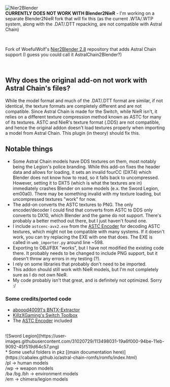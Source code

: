![Nier2Blender](https://user-images.githubusercontent.com/54476280/64488614-519a7280-d24a-11e9-8627-784cdc5ac3de.png)
<br>
**CURRENTLY DOES NOT WORK WITH Blender2NieR** - I'm working on a separate Blender2NieR fork that will fix this (as the current .WTA/.WTP system, along with the .DAT/.DTT repacking, are not compatible with Astral Chain)

<br>

Fork of WoefulWolf's [Nier2Blender 2.8](https://github.com/WoefulWolf/NieR2Blender_2_8) repository that adds Astral Chain support (I guess you could call it AstralChain2Blender?)

<br>

## Why does the original add-on not work with Astral Chain's files?
While the model format and much of the .DAT/.DTT format are similar, if not identical, the texture formats are completely different and are not compatible. Since Astral Chain is made for the Switch, while NieR isn't, it relies on a different texture compression method known as ASTC for many of its textures. ASTC and NieR's texture format (.DDS) are not compatible, and hence the original addon doesn't load textures properly when importing a model from Astral Chain. This plugin (in theory) should fix this.
<br>


## Notable things
* Some Astral Chain models have DDS textures on them, most notably being the Legion's police branding. While this add-on fixes the header data and allows for loading, it sets an invalid fourCC (DXT4) which Blender does not know how to read, so it falls back to uncompressed. However, setting it to DXT5 (which is what the textures are in) immediately crashes Blender on some models (e.x. the Sword Legion, em00a0). There may be something invalid with my texture loading, but uncompressed textures "work" for now.
* The add-on converts the ASTC textures to PNG. The only encoder/decoder I could find that converts from ASTC to DDS only converts to DX10, which Blender and the game do not support. There's probably a better method out there, but I just haven't found one.
* I include `astcenc-avx2.exe` from the [ASTC Encoder](https://github.com/ARM-software/astc-encoder) for decoding ASTC textures, which might not be compatible with many systems. If it doesn't work, you can try replacing the EXE with one that does. The EXE is called in `wmb_importer.py` around line ~598.
* Exporting to OBJ/FBX "works", but I have not modified the existing code there. It probably needs to be changed to include PNG support, but it doesn't throw any errors in my testing (?). 
* I rely on some libraries that probably don't need to be imported.
* This addon should still work with NieR models, but I'm not completely sure as I do not own NieR.
* My code probably isn't that great, and is definitely not optimized. Sorry :/

### Some credits/ported code
* [aboood40091's BNTX-Extractor](https://github.com/aboood40091/BNTX-Extractor)
* [KillzXGaming's Switch Toolbox](https://github.com/KillzXGaming/Switch-Toolbox)
* The [ASTC Encoder](https://github.com/ARM-software/astc-encoder) included

<br>
![Sword Legion](https://user-images.githubusercontent.com/31020729/113498031-19a6f000-94be-11eb-9092-45f519d64c57.png)
<br>
* Some useful folders in pkz [(main documentation here)](https://cabalex.github.io/astral-chain-romfs/romfs/index.html)<br>
    /pl -> human models<br>
    /wp -> weapon models<br>
    /ba /bg /bh -> environment models<br>
    /em -> chimera/legion models<br>
